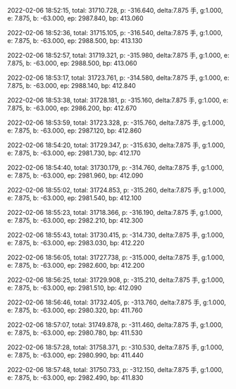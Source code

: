 2022-02-06 18:52:15, total: 31710.728, p: -316.640, delta:7.875 手, g:1.000, e: 7.875, b: -63.000, ep: 2987.840, bp: 413.060

2022-02-06 18:52:36, total: 31715.105, p: -316.540, delta:7.875 手, g:1.000, e: 7.875, b: -63.000, ep: 2988.500, bp: 413.130

2022-02-06 18:52:57, total: 31719.321, p: -315.980, delta:7.875 手, g:1.000, e: 7.875, b: -63.000, ep: 2988.500, bp: 413.060

2022-02-06 18:53:17, total: 31723.761, p: -314.580, delta:7.875 手, g:1.000, e: 7.875, b: -63.000, ep: 2988.140, bp: 412.840

2022-02-06 18:53:38, total: 31728.181, p: -315.160, delta:7.875 手, g:1.000, e: 7.875, b: -63.000, ep: 2986.200, bp: 412.670

2022-02-06 18:53:59, total: 31723.328, p: -315.760, delta:7.875 手, g:1.000, e: 7.875, b: -63.000, ep: 2987.120, bp: 412.860

2022-02-06 18:54:20, total: 31729.347, p: -315.630, delta:7.875 手, g:1.000, e: 7.875, b: -63.000, ep: 2981.730, bp: 412.170

2022-02-06 18:54:40, total: 31730.179, p: -314.760, delta:7.875 手, g:1.000, e: 7.875, b: -63.000, ep: 2981.960, bp: 412.090

2022-02-06 18:55:02, total: 31724.853, p: -315.260, delta:7.875 手, g:1.000, e: 7.875, b: -63.000, ep: 2981.540, bp: 412.100

2022-02-06 18:55:23, total: 31718.366, p: -316.190, delta:7.875 手, g:1.000, e: 7.875, b: -63.000, ep: 2982.210, bp: 412.300

2022-02-06 18:55:43, total: 31730.415, p: -314.730, delta:7.875 手, g:1.000, e: 7.875, b: -63.000, ep: 2983.030, bp: 412.220

2022-02-06 18:56:05, total: 31727.738, p: -315.000, delta:7.875 手, g:1.000, e: 7.875, b: -63.000, ep: 2982.600, bp: 412.200

2022-02-06 18:56:25, total: 31729.908, p: -315.210, delta:7.875 手, g:1.000, e: 7.875, b: -63.000, ep: 2981.510, bp: 412.090

2022-02-06 18:56:46, total: 31732.405, p: -313.760, delta:7.875 手, g:1.000, e: 7.875, b: -63.000, ep: 2980.320, bp: 411.760

2022-02-06 18:57:07, total: 31749.878, p: -311.460, delta:7.875 手, g:1.000, e: 7.875, b: -63.000, ep: 2980.780, bp: 411.530

2022-02-06 18:57:28, total: 31758.371, p: -310.530, delta:7.875 手, g:1.000, e: 7.875, b: -63.000, ep: 2980.990, bp: 411.440

2022-02-06 18:57:48, total: 31750.733, p: -312.150, delta:7.875 手, g:1.000, e: 7.875, b: -63.000, ep: 2982.490, bp: 411.830